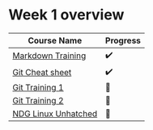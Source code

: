 # Week 1 overview

|Course Name | Progress|
|------------|---------|                                                                                   
| [Markdown Training](https://www.markdowntutorial.com/) |:heavy_check_mark:|
|[Git Cheat sheet](https://training.github.com/downloads/github-git-cheat-sheet.pdf) |:heavy_check_mark:|
|[Git Training 1](https://lab.github.com) |:arrows_counterclockwise: |
|[Git Training 2](https://www.coursera.org/learn/version-control-with-git?action=enroll)  |:arrows_counterclockwise:|
|[NDG Linux Unhatched](https://www.netacad.com/courses/os-it/ndg-linux-unhatched)|:arrows_counterclockwise:|

